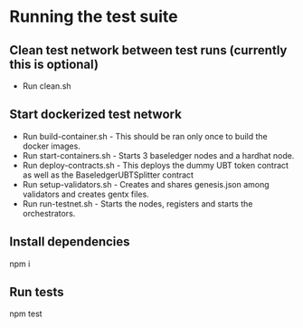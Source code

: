 # Running the test suite

## Clean test network between test runs (currently this is optional)
- Run clean.sh
## Start dockerized test network 

- Run build-container.sh - This should be ran only once to build the docker images.
- Run start-containers.sh - Starts 3 baseledger nodes and a hardhat node.
- Run deploy-contracts.sh - This deploys the dummy UBT token contract as well as the BaseledgerUBTSplitter contract
- Run setup-validators.sh - Creates and shares genesis.json among validators and creates gentx files.
- Run run-testnet.sh - Starts the nodes, registers and starts the orchestrators. 

## Install dependencies
npm i

## Run tests
npm test